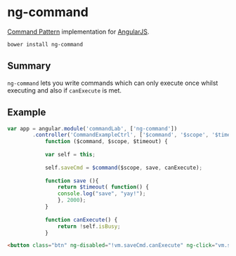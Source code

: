# ng-command

[1]: http://angularjs.org/
[2]: https://en.wikipedia.org/wiki/Command_pattern

[Command Pattern][2] implementation for [AngularJS][1].

	bower install ng-command
 
## Summary
 
`ng-command` lets you write commands which can only execute once whilst executing and also if `canExecute` is met.


## Example
```javascript
var app = angular.module('commandLab', ['ng-command'])
		.controller('CommandExampleCtrl', ['$command', '$scope', '$timeout',
			function ($command, $scope, $timeout) {
					
			var self = this;
					
			self.saveCmd = $command($scope, save, canExecute);
 
			function save (){
				return $timeout( function() {
				console.log("save", "yay!");
				}, 2000);
			}
			
			function canExecute() {
				return !self.isBusy;
			}
```

```html
<button class="btn" ng-disabled="!vm.saveCmd.canExecute" ng-click="vm.saveCmd.execute()">
```
